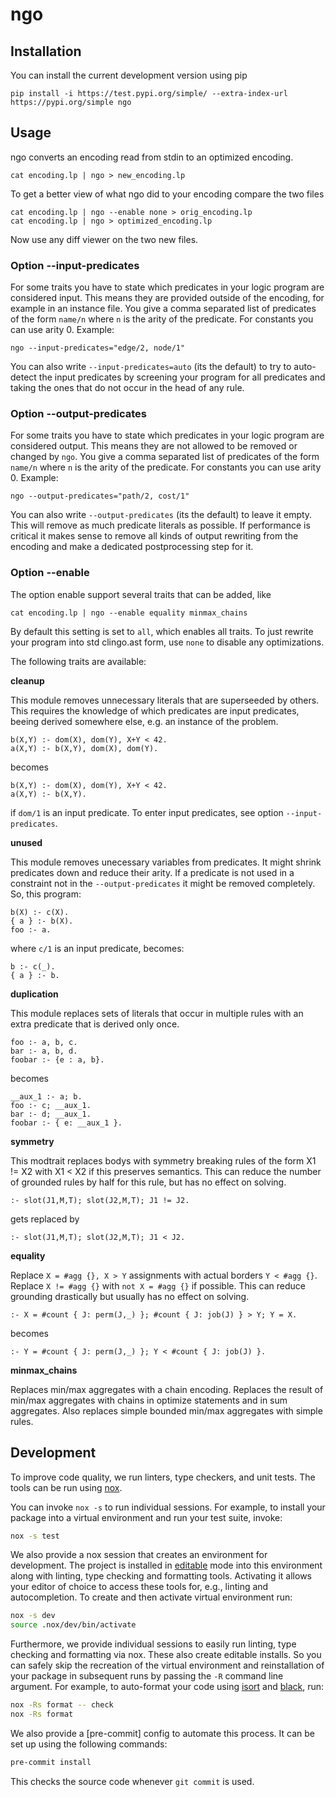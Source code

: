 # ngo

## Installation

You can install the current development version using pip

```shell
pip install -i https://test.pypi.org/simple/ --extra-index-url https://pypi.org/simple ngo
```

## Usage
ngo converts an encoding read from stdin to an optimized encoding.

```shell
cat encoding.lp | ngo > new_encoding.lp
```

To get a better view of what ngo did to your encoding compare the two files
```shell
cat encoding.lp | ngo --enable none > orig_encoding.lp
cat encoding.lp | ngo > optimized_encoding.lp
```
Now use any diff viewer on the two new files.

### Option --input-predicates
For some traits you have to state which predicates in your logic
program are considered input. This means they are provided outside of the encoding,
for example in an instance file. You give a comma separated list of predicates of the form `name/n` where `n` is the arity of the predicate. For constants you can use arity 0. 
Example:
```shell
ngo --input-predicates="edge/2, node/1"
```
You can also write `--input-predicates=auto` (its the default) to try to auto-detect the input predicates by screening your program for all predicates and taking the ones that do not occur in the head of any rule.

### Option --output-predicates
For some traits you have to state which predicates in your logic
program are considered output. This means they are not allowed to be removed or changed by `ngo`.
You give a comma separated list of predicates of the form `name/n` where `n` is the arity of the predicate. For constants you can use arity 0. 
Example:
```shell
ngo --output-predicates="path/2, cost/1"
```
You can also write `--output-predicates` (its the default) to leave it empty. This will remove as much predicate literals as possible. If performance is critical it makes sense to remove all kinds of output rewriting from the encoding and make a dedicated postprocessing step for it.

### Option --enable

The option enable support several traits that can be added, like
```shell
cat encoding.lp | ngo --enable equality minmax_chains
```
By default this setting is set to `all`, which enables all traits.
To just rewrite your program into std clingo.ast form, use `none` to disable any optimizations.

The following traits are available:

**cleanup**

This module removes unnecessary literals that are superseeded by others.
This requires the knowledge of which predicates are input predicates,
beeing derived somewhere else, e.g. an instance of the problem.

```
b(X,Y) :- dom(X), dom(Y), X+Y < 42.
a(X,Y) :- b(X,Y), dom(X), dom(Y).
```
becomes
```
b(X,Y) :- dom(X), dom(Y), X+Y < 42.
a(X,Y) :- b(X,Y).
```
if `dom/1` is an input predicate.
To enter input predicates, see option `--input-predicates`.

**unused**

This module removes unecessary variables from predicates. It might shrink predicates down and reduce their arity.
If a predicate is not used in a constraint not in the `--output-predicates` it might be removed completely.
So, this program:
```
b(X) :- c(X).
{ a } :- b(X).
foo :- a.
```
where `c/1` is an input predicate, becomes:
```
b :- c(_).
{ a } :- b.
``````

**duplication**

This module replaces sets of literals that occur in multiple rules
 with an extra predicate that is derived only once.
```
foo :- a, b, c.
bar :- a, b, d.
foobar :- {e : a, b}.
```
becomes
```
__aux_1 :- a; b.
foo :- c; __aux_1.
bar :- d; __aux_1.
foobar :- { e: __aux_1 }.
```

**symmetry**

This modtrait replaces bodys with symmetry breaking rules of the form X1 != X2
with X1 < X2 if this preserves semantics. This can reduce the number of grounded
rules by half for this rule, but has no effect on solving.

```
:- slot(J1,M,T); slot(J2,M,T); J1 != J2.
```
gets replaced by
```
:- slot(J1,M,T); slot(J2,M,T); J1 < J2.
```

**equality**

Replace `X = #agg {}, X > Y` assignments with actual borders `Y < #agg {}`.
Replace `X != #agg {}` with `not X = #agg {}` if possible.
This can reduce grounding drastically but usually has no effect on solving.

```
:- X = #count { J: perm(J,_) }; #count { J: job(J) } > Y; Y = X.
```
becomes
```
:- Y = #count { J: perm(J,_) }; Y < #count { J: job(J) }.
```

**minmax_chains**

Replaces min/max aggregates with a chain encoding.
Replaces the result of min/max aggregates with chains in optimize statements and in sum aggregates.
Also replaces simple bounded min/max aggregates with simple rules.


## Development

To improve code quality, we run linters, type checkers, and unit tests. The
tools can be run using [nox]. 

You can invoke `nox -s` to run individual sessions. For example, to install
your package into a virtual environment and run your test suite, invoke:

```bash
nox -s test
```

We also provide a nox session that creates an environment for development. The
project is installed in [editable] mode into this environment along with
linting, type checking and formatting tools. Activating it allows your editor
of choice to access these tools for, e.g., linting and autocompletion. To
create and then activate virtual environment run:

```bash
nox -s dev
source .nox/dev/bin/activate
```

Furthermore, we provide individual sessions to easily run linting, type
checking and formatting via nox. These also create editable installs. So you
can safely skip the recreation of the virtual environment and reinstallation of
your package in subsequent runs by passing the `-R` command line argument. For
example, to auto-format your code using [isort] and [black], run:

```bash
nox -Rs format -- check
nox -Rs format
```

We also provide a [pre-commit] config to automate this process. It can be
set up using the following commands:

```bash
pre-commit install
```

This checks the source code whenever `git commit` is used.

[nox]: https://nox.thea.codes/en/stable/index.html
[pre]: https://pre-commit.com/
[black]: https://black.readthedocs.io/en/stable/
[isort]: https://pycqa.github.io/isort/
[editable]: https://setuptools.pypa.io/en/latest/userguide/development_mode.html
